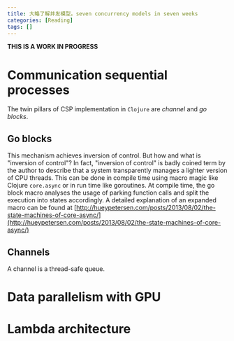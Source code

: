 ```yaml
---
title: 大略了解并发模型。seven concurrency models in seven weeks
categories: [Reading]
tags: []
---
```


**THIS IS A WORK IN PROGRESS**

# Communication sequential processes

The twin pillars of CSP implementation in `Clojure` are _channel_ and _go blocks_.

## Go blocks

This mechanism achieves inversion of control. But how and what is "inversion of control"?
In fact, "inversion of control" is badly coined term by the author to describe
that a system transparently manages a lighter version of CPU threads. This can be done in
compile time using macro magic like Clojure `core.async` or in run time
like goroutines. At compile time, the go block macro analyses the usage of parking
function calls and split the execution into states accordingly.
A detailed explanation of an expanded macro can be found at
[http://hueypetersen.com/posts/2013/08/02/the-state-machines-of-core-async/](http://hueypetersen.com/posts/2013/08/02/the-state-machines-of-core-async/)

## Channels

A channel is a thread-safe queue.

# Data parallelism with GPU

# Lambda architecture
